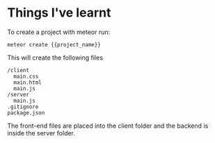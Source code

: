 # Things I've learnt

To create a project with meteor run:

```
meteor create {{project_name}}
```

This will create the following files

```
/client
  main.css
  main.html
  main.js
/server
  main.js
.gitignore
package.json
```

The front-end files are placed into the client folder and the backend is inside the server folder.